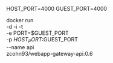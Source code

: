 HOST_PORT=4000
GUEST_PORT=4000

docker run \
-d -i -t \
-e PORT=$GUEST_PORT \
-p $HOST_PORT:$GUEST_PORT \
--name api \
zcohn93/webapp-gateway-api:0.6
